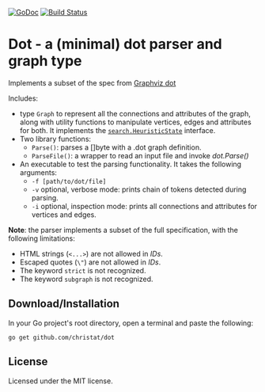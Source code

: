 [![GoDoc](https://godoc.org/github.com/christat/dot?status.svg)](https://godoc.org/github.com/christat/dot)
[![Build Status](https://travis-ci.org/christat/dot.svg?branch=master)](https://travis-ci.org/christat/dot)
# Dot - a (minimal) dot parser and graph type

Implements a subset of the spec from [Graphviz dot](http://www.graphviz.org/doc/info/lang.html)

Includes:
- type `Graph` to represent all the connections and attributes of the graph, along with utility functions to manipulate vertices, edges and attributes for both. It implements the [`search.HeuristicState`](https://github.com/christat/search/blob/master/state_types.go) interface.
- Two library functions:
    -  `Parse()`: parses a []byte with a .dot graph definition.
    - `ParseFile()`: a wrapper to read an input file and invoke _dot.Parse()_
- An executable to test the parsing functionality. It takes the following arguments:
    - `-f [path/to/dot/file]`
    - `-v` optional, verbose mode: prints chain of tokens detected during parsing.
    - `-i` optional, inspection mode: prints all connections and attributes for vertices and edges.

**Note**: the parser implements a subset of the full specification, with the following limitations:
- HTML strings (`<...>`) are not allowed in _IDs_.
- Escaped quotes (`\"`) are not allowed in _IDs_.
- The keyword `strict` is not recognized.
- The keyword `subgraph` is not recognized.

## Download/Installation

In your Go project's root directory, open a terminal and paste the following:

```
go get github.com/christat/dot
```

## License

Licensed under the MIT license.

